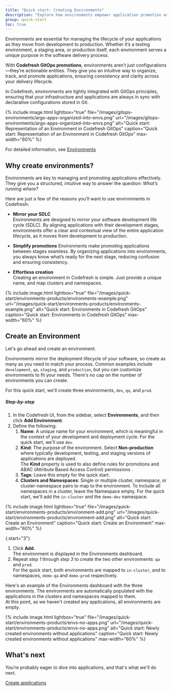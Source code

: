 ```yaml
---
title: "Quick start: Creating Environments"
description: "Explore how environments empower application promotion and deployment"
group: quick-start
toc: true
---
```


Environments are essential for managing the lifecycle of your applications as they move from development to production. Whether it’s a testing environment, a staging area, or production itself, each environment serves a unique purpose in the software delivery process. 

With **Codefresh GitOps promotions**, environments aren’t just configurations—they’re actionable entities. They give you an intuitive way to organize, track, and promote applications, ensuring consistency and clarity across your delivery lifecycle.

In Codefresh, environments are tightly integrated with GitOps principles, ensuring that your infrastructure and applications are always in sync with declarative configurations stored in Git.

 {% include 
	image.html 
	lightbox="true" 
	file="/images/gitops-environments/argo-apps-organized-into-envs.png" 
	url="/images/gitops-environments/argo-apps-organized-into-envs.png" 
	alt="Quick start: Representation of an Environment in Codefresh GitOps"
	caption="Quick start: Representation of an Environment in Codefresh GitOps"
  max-width="60%" 
%} 




For detailed information, see [Environments]({{site.baseurl}}/docs/dashboards/gitops-environments/)

## Why create environments? 

Environments are key to managing and promoting applications effectively.  
They give you a structured, intuitive way to answer the question: _What’s running where?_

Here are just a few of the reasons you’ll want to use environments in Codefresh:

* **Mirror your SDLC**  
  Environments are designed to mirror your software development life cycle (SDLC). By aligning applications with their development stages, environments offer a clear and contextual view of the entire application lifecycle, as it moves from development to production.

* **Simplify promotions**
  Environments make promoting applications between stages seamless. By organizing applications into environments, you always know what’s ready for the next stage, reducing confusion and ensuring consistency.

*  **Effortless creation**  
  Creating an environment in Codefresh is simple. Just provide a unique name, and map clusters and namespaces. 

  {% include 
	image.html 
	lightbox="true" 
	file="/images/quick-start/environments-products/environments-example.png" 
	url="/images/quick-start/environments-products/environments-example.png" 
	alt="Quick start: Environments in Codefresh GitOps"
	caption="Quick start: Environments in Codefresh GitOps"
  max-width="60%" 
%} 
 

## Create an Environment
Let's go ahead and create an environment. 

Environments mirror the deployment lifecycle of your software, so create as many as you need to match your process.
Common examples include `development`, `qa`, `staging`, and `production`, but you can customize environments to fit your needs. There's no cap on the number of environments you can create.  

For this quick start, we'll create three environments, `dev`, `qa`, and `prod`.

##### Step-by-step
1. In the Codefresh UI, from the sidebar, select **Environments**, and then click **Add Environment**.
1. Define the following:
    1. **Name**: A unique name for your environment, which is meaningful in the context of your development and deployment cycle. 
	  For the quick start, we'll use `dev`.
    1. **Kind**: The purpose of the environment. Select **Non-production** where typically development, testing, and staging versions of applications are deployed.  
	  The **Kind** property is used to also define rules for promotions and ABAC (Attribute Based Access Control) permissions .
    1. **Tags**: Leave this empty for the quick start.
    1. **Clusters and Namespaces**: Single or multiple cluster, namespace, or cluster-namespace pairs to map to the environment.
        To include all namespaces in a cluster, leave the Namespace empty. 
        For the quick start, we'll add the `in-cluster` and the `demo-dev` namespace.

{% include 
	image.html 
	lightbox="true" 
	file="/images/quick-start/environments-products/environment-add.png" 
	url="/images/quick-start/environments-products/environment-add.png" 
	alt="Quick start: Create an Environment" 
	caption="Quick start: Create an Environment"
  max-width="60%" 
%} 

{:start="3"}  
1. Click **Add**.  
  The environment is displayed in the Environments dashboard. 
1. Repeat _step 1_ through _step 3_ to create the two other environments: `qa` and `prod`.  
  For the quick start, both environments are mapped to `in-cluster`, and to namespaces, `demo-qa` and `demo-prod` respectively.

Here's an example of the Environments dashboard with the three environments.
The environments are automatically populated with the applications in the clusters and namespaces mapped to them.  
At this point, as we haven't created any applications, all environments are empty.

{% include 
	image.html 
	lightbox="true" 
	file="/images/quick-start/environments-products/envs-no-apps.png" 
	url="/images/quick-start/environments-products/envs-no-apps.png" 
	alt="Quick start: Newly created environments without applications" 
	caption="Quick start: Newly created environments without applications"
  max-width="60%" 
%} 

## What's next
You’re probably eager to dive into applications, and that's what we'll do next.

[Create applications]({{site.baseurl}}/docs/gitops-quick-start/applications/create-app-ui/)